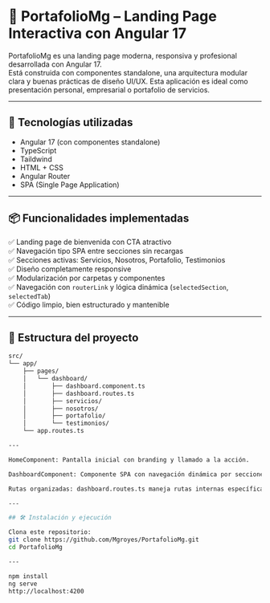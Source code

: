 # 🎨 PortafolioMg – Landing Page Interactiva con Angular 17

PortafolioMg es una landing page moderna, responsiva y profesional desarrollada con Angular 17.  
Está construida con componentes standalone, una arquitectura modular clara y buenas prácticas de diseño UI/UX. Esta aplicación es ideal como presentación personal, empresarial o portafolio de servicios.

---

## 🚀 Tecnologías utilizadas

- Angular 17 (con componentes standalone)
- TypeScript
- Taildwind
- HTML + CSS
- Angular Router
- SPA (Single Page Application)

---

## 📦 Funcionalidades implementadas

✅ Landing page de bienvenida con CTA atractivo  
✅ Navegación tipo SPA entre secciones sin recargas  
✅ Secciones activas: Servicios, Nosotros, Portafolio, Testimonios  
✅ Diseño completamente responsive  
✅ Modularización por carpetas y componentes  
✅ Navegación con `routerLink` y lógica dinámica (`selectedSection`, `selectedTab`)  
✅ Código limpio, bien estructurado y mantenible

---

## 📁 Estructura del proyecto

```bash
src/
└── app/
    ├── pages/
    │   └── dashboard/
    │       ├── dashboard.component.ts
    │       ├── dashboard.routes.ts
    │       ├── servicios/
    │       ├── nosotros/
    │       ├── portafolio/
    │       └── testimonios/
    └── app.routes.ts

---

HomeComponent: Pantalla inicial con branding y llamado a la acción.

DashboardComponent: Componente SPA con navegación dinámica por secciones.

Rutas organizadas: dashboard.routes.ts maneja rutas internas específicas.

---

## 🛠️ Instalación y ejecución

Clona este repositorio:
git clone https://github.com/Mgroyes/PortafolioMg.git
cd PortafolioMg

---

npm install
ng serve
http://localhost:4200


